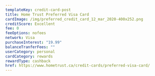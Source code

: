 ```yaml
---
templateKey: credit-card-post
title: Home Trust Preferred Visa Card
cardImage: /img/preferred_credit_card_12_mar_2020-400x252.png
creditScore: Excellent
fee: 0
feeOptions: nofees
network: Visa
purchaseInterest: "19.99"
balanceTranferFees: ""
userCategory: personal
cardCategory: rewards
rewardType: cashback
href: https://www.hometrust.ca/credit-cards/preferred-visa-card/
---
```

